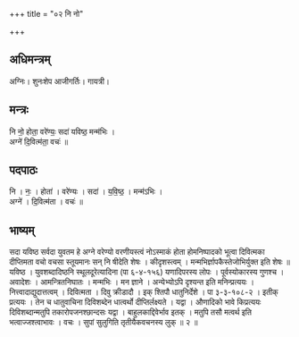 +++
title = "०२ नि नो"

+++
## अधिमन्त्रम्
अग्निः। शुनःशेप आजीगर्तिः। गायत्री।

## मन्त्रः
नि नो॒ होता॒ वरे॑ण्यः॒ सदा॑ यविष्ठ॒ मन्म॑भिः ।  
अग्ने॑ दि॒वित्म॑ता॒ वचः॑ ॥

## पदपाठः
नि । नः॒ । होता॑ । वरे॑ण्यः । सदा॑ । य॒वि॒ष्ठ॒ । मन्म॑ऽभिः ।  
अग्ने॑ । दि॒वित्म॑ता । वचः॑ ॥

## भाष्यम्
सदा यविष्ठ सर्वदा युवतम हे अग्ने वरेण्यो वरणीयस्त्वं नोऽस्माकं होता होमनिष्पादको भूत्वा दिवित्मका दीप्तिमता वचो वचसा स्तूयमानः सन् नि षीदेति शेषः । कीदृशस्त्वम् । मन्मभिर्ज्ञापकैस्तेजोभिर्युक्त इति शेषः ॥ यविष्ठ । युवशब्दादिष्ठनि स्थूलदूरेत्यादिना (पा ६-४-१५६) यणादिपरस्य लोपः । पूर्वस्योकारस्य गुणश्च । अवादेशः । आमन्त्रितनिघातः । मन्मभिः । मन ज्ञाने । अन्येभ्योऽपि दृश्यन्त इति मनिन्प्रत्ययः । नित्त्वादाद्युदात्तत्वम् । दिवित्मता । दिवु क्रीडादौ । इक् श्तिपौ धातुनिर्देशे । पा ३-३-१०८-२ । इतीक् प्रत्ययः । तेन च धातुवाचिना दिविशब्देन धात्वर्थो दीप्तिर्लक्ष्यते । यद्वा । औणादिको भावे किप्रत्ययः दिविशब्दान्मतुपि तकारोपजनश्छान्दसः यद्वा । बाहुलकाद्दिवेर्भाव इतक् । मतुपि तसौ मत्वर्थ इति भत्वाज्जश्त्वाभावः । वचः । सुपां सुलुगिति तृतीयैकवचनस्य लुक् ॥ २ ॥
